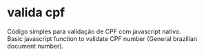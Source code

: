 # valida cpf
Código simples para validação de CPF com javascript nativo.  
Basic javascript function to validate CPF number (General brazilian document number).
